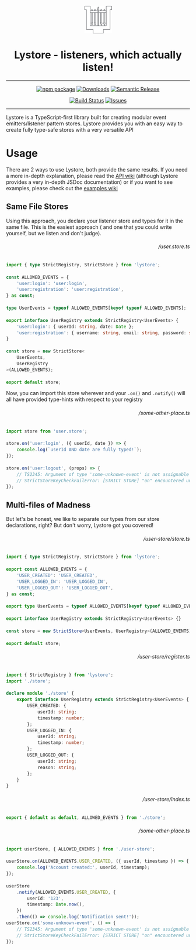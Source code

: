 <p align="center">
    <img width="75" height="75" alt="Lystore Logo" src="docs/lystore.png" />
</p>
<h1 align="center">Lystore - listeners, which actually listen!</h1>

***

<div align="center">

[![npm package][npm-img]][npm-url]
[![Downloads][downloads-img]][downloads-url]
[![Semantic Release][semantic-release-img]][semantic-release-url]

[![Build Status][build-img]][build-url]
[![Issues][issues-img]][issues-url]

</div>

***

Lystore is a TypeScript-first library built for creating modular event emitters/listener pattern stores. Lystore
provides you with an easy way to create fully type-safe stores with a very versatile API

# Usage

There are 2 ways to use Lystore, both provide the same results. If you need a more in-depth explanation, please read
the [API wiki][api-examples-wiki-url] (although Lystore provides a very in-depth JSDoc documentation) or if you want to see examples, please check out the [examples wiki][api-examples-wiki-url]

## Same File Stores

Using this approach, you declare your listener store and types for it in the same file. This is the easiest approach (
and one that you could write yourself, but we listen and don't judge).

<h6 align="right">
/user.store.ts
</h6>

```typescript
import { type StrictRegistry, StrictStore } from 'lystore';

const ALLOWED_EVENTS = {
    'user:login': 'user:login',
    'user:registration': 'user:registration',
} as const;

type UserEvents = typeof ALLOWED_EVENTS[keyof typeof ALLOWED_EVENTS];

export interface UserRegistry extends StrictRegistry<UserEvents> {
    'user:login': { userId: string, date: Date };
    'user:registration': { username: string, email: string, password: string };
}

const store = new StrictStore<
    UserEvents,
    UserRegistry
>(ALLOWED_EVENTS);

export default store;
```

Now, you can import this store wherever and your `.on()` and `.notify()` will all have provided type-hints with respect to
your registry

<h6 align="right">
/some-other-place.ts
</h6>

```typescript
import store from 'user.store';

store.on('user:login', ({ userId, date }) => {
    console.log(`userId AND date are fully typed!`);
});

store.on('user:logout', (props) => {
    // TS2345: Argument of type 'some-unknown-event' is not assignable to parameter of type keyof UserRegistry
    // StrictStoreKeyCheckFailError: [STRICT STORE] "on" encountered unknown event: user:logout
});
```

## Multi-files of Madness

But let's be honest, we like to separate our types from our store declarations, right? But don't worry, Lystore got you
covered!

<h6 align="right">
/user-store/store.ts
</h6>

```typescript
import { type StrictRegistry, StrictStore } from 'lystore';

export const ALLOWED_EVENTS = {
    'USER_CREATED': 'USER_CREATED',
    'USER_LOGGED_IN': 'USER_LOGGED_IN',
    'USER_LOGGED_OUT': 'USER_LOGGED_OUT',
} as const;

export type UserEvents = typeof ALLOWED_EVENTS[keyof typeof ALLOWED_EVENTS];

export interface UserRegistry extends StrictRegistry<UserEvents> {}

const store = new StrictStore<UserEvents, UserRegistry>(ALLOWED_EVENTS);

export default store;
```

<h6 align="right">
/user-store/register.ts
</h6>

```typescript
import { StrictRegistry } from 'lystore';
import './store';

declare module './store' {
    export interface UserRegistry extends StrictRegistry<UserEvents> {
        USER_CREATED: {
            userId: string;
            timestamp: number;
        };
        USER_LOGGED_IN: {
            userId: string;
            timestamp: number;
        };
        USER_LOGGED_OUT: {
            userId: string;
            reason: string;
        };
    }
}
```

<h6 align="right">
/user-store/index.ts
</h6>

```typescript
export { default as default, ALLOWED_EVENTS } from './store';
```

<h6 align="right">
/some-other-place.ts
</h6>

```typescript
import userStore, { ALLOWED_EVENTS } from './user-store';

userStore.on(ALLOWED_EVENTS.USER_CREATED, ({ userId, timestamp }) => {
    console.log('Account created:', userId, timestamp);
});

userStore
    .notify(ALLOWED_EVENTS.USER_CREATED, {
        userId: '123',
        timestamp: Date.now(),
    })
    .then(() => console.log('Notification sent!'));
userStore.on('some-unknown-event', () => {
    // TS2345: Argument of type 'some-unknown-event' is not assignable to parameter of type keyof UserRegistry
    // StrictStoreKeyCheckFailError: [STRICT STORE] "on" encountered unknown event: some-unknown-event
});
```

[build-img]:https://github.com/CatOfJupit3r/lystore/actions/workflows/release.yml/badge.svg

[build-url]:https://github.com/CatOfJupit3r/lystore/actions/workflows/release.yml

[downloads-img]:https://img.shields.io/npm/d18m/lystore

[downloads-url]:https://npmtrends.com/lystore

[npm-img]:https://img.shields.io/npm/v/lystore

[npm-url]:https://www.npmjs.com/package/lystore

[issues-img]:https://img.shields.io/github/issues/CatOfJupit3r/lystore

[issues-url]:https://github.com/CatOfJupit3r/lystore/issues

[semantic-release-img]:https://img.shields.io/badge/%20%20%F0%9F%93%A6%F0%9F%9A%80-semantic--release-e10079.svg

[semantic-release-url]:https://github.com/semantic-release/semantic-release

[api-wiki-url]:https://github.com/CatOfJupit3r/lystore/wiki

[api-usage-wiki-url]:https://github.com/CatOfJupit3r/lystore/wiki/3.-Usage

[api-examples-wiki-url]:https://github.com/CatOfJupit3r/lystore/wiki/Examples-%7C-index
